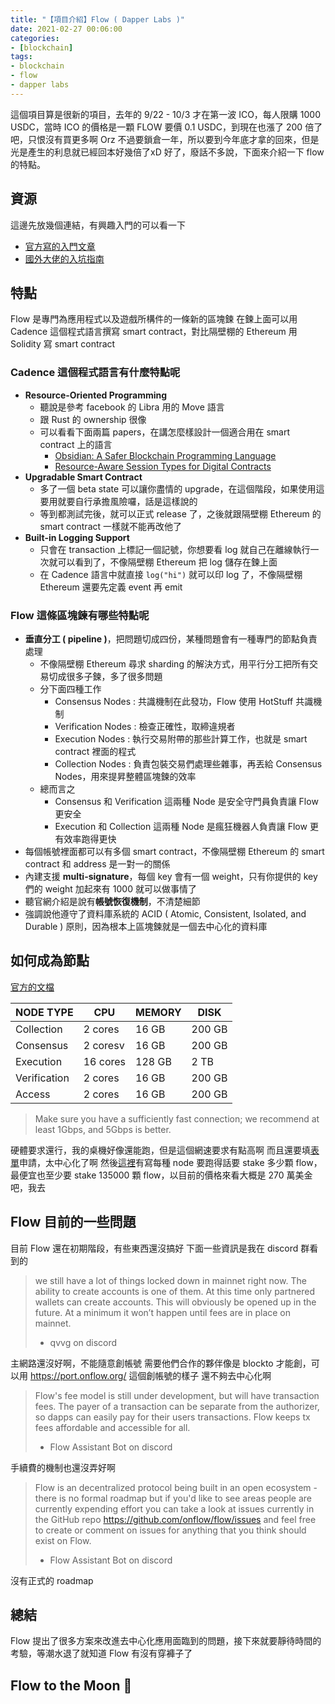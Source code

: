 ```yaml
---
title: "【項目介紹】Flow ( Dapper Labs )"
date: 2021-02-27 00:06:00
categories:
- [blockchain]
tags:
- blockchain
- flow
- dapper labs
---
```


這個項目算是很新的項目，去年的 9/22 - 10/3 才在第一波 ICO，每人限購 1000 USDC，當時 ICO 的價格是一顆 FLOW 要價 0.1 USDC，到現在也漲了 200 倍了吧，只恨沒有買更多啊 Orz 不過要鎖倉一年，所以要到今年底才拿的回來，但是光是產生的利息就已經回本好幾倍了xD
好了，廢話不多說，下面來介紹一下 flow 的特點。

## 資源

這邊先放幾個連結，有興趣入門的可以看一下

* [官方寫的入門文章](https://www.onflow.org/primer)
* [國外大佬的入坑指南](https://joshuahannan.medium.com/taking-your-first-steps-with-cadence-19dde86bbd0)

## 特點

Flow 是專門為應用程式以及遊戲所構件的一條新的區塊鍊
在鍊上面可以用 Cadence 這個程式語言撰寫 smart contract，對比隔壁棚的 Ethereum 用 Solidity 寫 smart contract

### Cadence 這個程式語言有什麼特點呢

* **Resource-Oriented Programming**
    * 聽說是參考 facebook 的 Libra 用的 Move 語言
    * 跟 Rust 的 ownership 很像
    * 可以看看下面兩篇 papers，在講怎麼樣設計一個適合用在 smart contract 上的語言
        * [Obsidian: A Safer Blockchain Programming Language](https://src.acm.org/binaries/content/assets/src/2018/michael-coblenz.pdf)
        * [Resource-Aware Session Types for Digital Contracts](http://www.cs.cmu.edu/~balzers/publications/digital_contracts_as_session_types.pdf)
* **Upgradable Smart Contract**
    * 多了一個 beta state 可以讓你盡情的 upgrade，在這個階段，如果使用這要用就要自行承擔風險囉，話是這樣說的
    * 等到都測試完後，就可以正式 release 了，之後就跟隔壁棚 Ethereum 的 smart contract 一樣就不能再改他了
* **Built-in Logging Support**
    * 只會在 transaction 上標記一個記號，你想要看 log 就自己在離線執行一次就可以看到了，不像隔壁棚 Ethereum 把 log 儲存在鍊上面
    * 在 Cadence 語言中就直接 `log("hi")` 就可以印 log 了，不像隔壁棚 Ethereum 還要先定義 event 再 emit

### Flow 這條區塊鍊有哪些特點呢

* **垂直分工 ( pipeline )**，把問題切成四份，某種問題會有一種專門的節點負責處理
    * 不像隔壁棚 Ethereum 尋求 sharding 的解決方式，用平行分工把所有交易切成很多子鍊，多了很多問題
    * 分下面四種工作
        * Consensus Nodes    : 共識機制在此發功，Flow 使用 HotStuff 共識機制
        * Verification Nodes : 檢查正確性，取締違規者
        * Execution Nodes    : 執行交易附帶的那些計算工作，也就是 smart contract 裡面的程式
        * Collection Nodes   : 負責包裝交易們處理些雜事，再丟給 Consensus Nodes，用來提昇整體區塊鍊的效率
    * 總而言之
        * Consensus 和 Verification 這兩種 Node 是安全守門員負責讓 Flow 更安全
        * Execution 和 Collection 這兩種 Node 是瘋狂機器人負責讓 Flow 更有效率跑得更快
* 每個帳號裡面都可以有多個 smart contract，不像隔壁棚 Ethereum 的 smart contract 和 address 是一對一的關係
* 內建支援 **multi-signature**，每個 key 會有一個 weight，只有你提供的 key 們的 weight 加起來有 1000 就可以做事情了
* 聽官網介紹是說有**帳號恢復機制**，不清楚細節
* 強調說他遵守了資料庫系統的 ACID ( Atomic, Consistent, Isolated, and Durable ) 原則，因為根本上區塊鍊就是一個去中心化的資料庫

## 如何成為節點

[官方的文檔](https://docs.onflow.org/node-operation/node-setup)

| NODE TYPE | CPU | MEMORY | DISK |
| --- | --- | --- | --- |
| Collection | 2 cores | 16 GB | 200 GB |
| Consensus | 2 coresv | 16 GB | 200 GB |
| Execution | 16 cores | 128 GB | 2 TB |
| Verification | 2 cores | 16 GB | 200 GB |
| Access | 2 cores | 16 GB | 200 GB |

> Make sure you have a sufficiently fast connection; we recommend at least 1Gbps, and 5Gbps is better.

硬體要求還行，我的桌機好像還能跑，但是這個網速要求有點高啊
而且還要填[表單](https://www.onflow.org/node-validators)申請，太中心化了啊
然後[這裡](https://docs.onflow.org/node-operation/node-roles)有寫每種 node 要跑得話要 stake 多少顆 flow，最便宜也至少要 stake 135000 顆 flow，以目前的價格來看大概是 270 萬美金吧，我去

## Flow 目前的一些問題

目前 Flow 還在初期階段，有些東西還沒搞好
下面一些資訊是我在 discord 群看到的

> we still have a lot of things locked down in mainnet right now. The ability to create accounts is one of them. At this time only partnered wallets can create accounts. This will obviously be opened up in the future. At a minimum it won’t happen until fees are in place on mainnet.
> - qvvg on discord

主網路還沒好啊，不能隨意創帳號
需要他們合作的夥伴像是 blockto 才能創，可以用 https://port.onflow.org/ 這個創帳號的樣子
還不夠去中心化啊

> Flow's fee model is still under development, but will have transaction fees. The payer of a transaction can be separate from the authorizer, so dapps can easily pay for their users transactions. Flow keeps tx fees affordable and accessible for all.
> - Flow Assistant Bot on discord

手續費的機制也還沒弄好啊

> Flow is an decentralized protocol being built in an open ecosystem - there is no formal roadmap but if you'd like to see areas people are currently expending effort you can take a look at issues currently in the GitHub repo https://github.com/onflow/flow/issues and feel free to create or comment on issues for anything that you think should exist on Flow.
> - Flow Assistant Bot on discord

沒有正式的 roadmap

## 總結

Flow 提出了很多方案來改進去中心化應用面臨到的問題，接下來就要靜待時間的考驗，等潮水退了就知道 Flow 有沒有穿褲子了

## **Flow to the Moon 🚀**